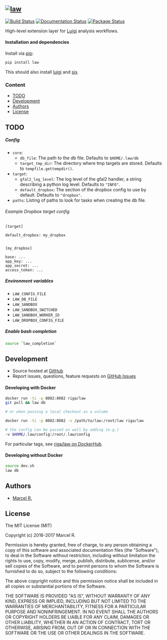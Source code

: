 [![law](https://raw.githubusercontent.com/riga/law/master/logo.png)](https://github.com/riga/law)
-

[![Build Status](https://travis-ci.org/riga/law.svg?branch=master)](https://travis-ci.org/riga/law) [![Documentation Status](https://readthedocs.org/projects/law/badge/?version=latest)](http://law.readthedocs.io/en/latest/?badge=latest) [![Package Status](https://img.shields.io/pypi/v/law.svg)](https://pypi.python.org/pypi/law)

High-level extension layer for [Luigi](https://github.com/spotify/luigi) analysis workflows.


#### Installation and dependencies

Install via [pip](https://pypi.python.org/pypi/tfdeploy):

```bash
pip install law
```

This should also install [luigi](https://pypi.python.org/pypi/luigi) and [six](https://pypi.python.org/pypi/six).


### Content

- [TODO](#todo)
- [Development](#development)
- [Authors](#authors)
- [License](#license)


## TODO

##### Config

- `core`:
	- `db_file`: The path to the db file. Defaults to `$HOME/.law/db`
	- `target_tmp_dir`: The directory where tmp targets are stored. Defaults to `tempfile.gettempdir()`.
- `target`:
	- `gfal2_log_level`: The log level of the gfal2 handler, a string describing a python log level. Defaults to `"INFO"`.
	- `default_dropbox`: The section of the dropbox config to use by default. Defaults to `"dropbox"`.
- `paths`: Listing of paths to look for tasks when creating the db file.


###### Example Dropbox target config

```
[target]

default_dropbox: my_dropbox


[my_dropbox]

base: ...
app_key: ...
app_secret: ...
access_token: ...
```


##### Environment variables

- `LAW_CONFIG_FILE`
- `LAW_DB_FILE`
- `LAW_SANDBOX`
- `LAW_SANDBOX_SWITCHED`
- `LAW_SANDBOX_WORKER_ID`
- `LAW_DROPBOX_CONFIG_FILE`


##### Enable bash completion

```bash
source `law_completion`
```

## Development

- Source hosted at [GitHub](https://github.com/riga/law)
- Report issues, questions, feature requests on [GitHub Issues](https://github.com/riga/law/issues)


#### Developing with Docker

```bash
docker run -ti -p 8082:8082 riga/law
git pull && law db

# or when passing a local checkout as a volume

docker run -ti -p 8082:8082 -v /path/to/law:/root/law riga/law

# the config can be passed as well by adding (e.g.)
-v $HOME/.law/config:/root/.law/config
```

For particular tags, see [riga/law on DockerHub](https://hub.docker.com/r/riga/law/).


#### Developing without Docker

```bash
source dev.sh
law db
```


## Authors

- [Marcel R.](https://github.com/riga)


## License

The MIT License (MIT)

Copyright (c) 2016-2017 Marcel R.

Permission is hereby granted, free of charge, to any person obtaining a copy
of this software and associated documentation files (the "Software"), to deal
in the Software without restriction, including without limitation the rights
to use, copy, modify, merge, publish, distribute, sublicense, and/or sell
copies of the Software, and to permit persons to whom the Software is
furnished to do so, subject to the following conditions:

The above copyright notice and this permission notice shall be included in all
copies or substantial portions of the Software.

THE SOFTWARE IS PROVIDED "AS IS", WITHOUT WARRANTY OF ANY KIND, EXPRESS OR
IMPLIED, INCLUDING BUT NOT LIMITED TO THE WARRANTIES OF MERCHANTABILITY,
FITNESS FOR A PARTICULAR PURPOSE AND NONINFRINGEMENT. IN NO EVENT SHALL THE
AUTHORS OR COPYRIGHT HOLDERS BE LIABLE FOR ANY CLAIM, DAMAGES OR OTHER
LIABILITY, WHETHER IN AN ACTION OF CONTRACT, TORT OR OTHERWISE, ARISING FROM,
OUT OF OR IN CONNECTION WITH THE SOFTWARE OR THE USE OR OTHER DEALINGS IN THE
SOFTWARE.
